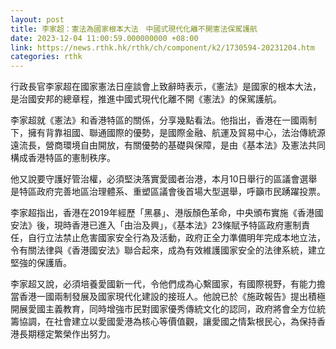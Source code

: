 ```yaml
---
layout: post
title: 李家超：憲法為國家根本大法　中國式現代化離不開憲法保駕護航
date: 2023-12-04 11:00:59.000000000 +08:00
link: https://news.rthk.hk/rthk/ch/component/k2/1730594-20231204.htm
categories: rthk
---
```


行政長官李家超在國家憲法日座談會上致辭時表示，《憲法》是國家的根本大法，是治國安邦的總章程，推進中國式現代化離不開《憲法》的保駕護航。

李家超就《憲法》和香港特區的關係，分享幾點看法。他指出，香港在一國兩制下，擁有背靠祖國、聯通國際的優勢，是國際金融、航運及貿易中心，法治傳統源遠流長，營商環境自由開放，有關優勢的基礎與保障，是由《基本法》及憲法共同構成香港特區的憲制秩序。

他又說要守護好管治權，必須堅決落實愛國者治港，本月10日舉行的區議會選舉是特區政府完善地區治理體系、重塑區議會後首場大型選舉，呼籲市民踴躍投票。

李家超指出，香港在2019年經歷「黑暴」、港版顏色革命，中央頒布實施《香港國安法》後，現時香港已進入「由治及興」，《基本法》23條賦予特區政府憲制責任，自行立法禁止危害國家安全行為及活動，政府正全力準備明年完成本地立法，令有關法律與《香港國安法》聯合起來，成為有效維護國家安全的法律系統，建立堅強的保護盾。

李家超又說，必須培養愛國新一代，令他們成為心繫國家，有國際視野，有能力擔當香港一國兩制發展及國家現代化建設的接班人。他說已於《施政報告》提出積極開展愛國主義教育，同時增強市民對國家優秀傳統文化的認同，政府將會全方位統籌協調，在社會建立以愛國愛港為核心等價值觀，讓愛國之情紮根民心，為保持香港長期穩定繁榮作出努力。
